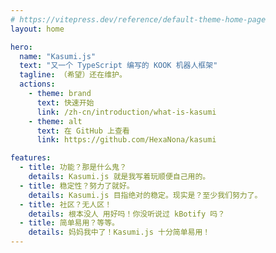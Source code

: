 ```yaml
---
# https://vitepress.dev/reference/default-theme-home-page
layout: home

hero:
  name: "Kasumi.js"
  text: "又一个 TypeScript 编写的 KOOK 机器人框架"
  tagline: （希望）还在维护。
  actions:
    - theme: brand
      text: 快速开始
      link: /zh-cn/introduction/what-is-kasumi
    - theme: alt
      text: 在 GitHub 上查看
      link: https://github.com/HexaNona/kasumi

features:
  - title: 功能？那是什么鬼？
    details: Kasumi.js 就是我写着玩顺便自己用的。
  - title: 稳定性？努力了就好。
    details: Kasumi.js 目指绝对的稳定。现实是？至少我们努力了。
  - title: 社区？无人区！
    details: 根本没人 用好吗！你没听说过 kBotify 吗？
  - title: 简单易用？等等。
    details: 妈妈我中了！Kasumi.js 十分简单易用！
---
```


